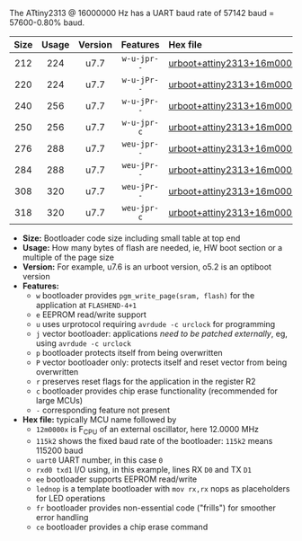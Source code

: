 The ATtiny2313 @ 16000000 Hz has a UART baud rate of 57142 baud = 57600-0.80% baud.

|Size|Usage|Version|Features|Hex file|
|:-:|:-:|:-:|:-:|:--|
|212|224|u7.7|`w-u-jpr--`|[urboot+attiny2313+16m0000x+++57k6_uart0_rxd0_txd1_lednop.hex](https://raw.githubusercontent.com/stefanrueger/urboot.hex/main/mcus/attiny2313/external_oscillator/fcpu+16m0000_Hz/br+++57k6_bps/urboot+attiny2313+16m0000x+++57k6_uart0_rxd0_txd1_lednop.hex)|
|220|224|u7.7|`w-u-jPr--`|[urboot+attiny2313+16m0000x+++57k6_uart0_rxd0_txd1.hex](https://raw.githubusercontent.com/stefanrueger/urboot.hex/main/mcus/attiny2313/external_oscillator/fcpu+16m0000_Hz/br+++57k6_bps/urboot+attiny2313+16m0000x+++57k6_uart0_rxd0_txd1.hex)|
|240|256|u7.7|`w-u-jPr--`|[urboot+attiny2313+16m0000x+++57k6_uart0_rxd0_txd1_lednop_fr.hex](https://raw.githubusercontent.com/stefanrueger/urboot.hex/main/mcus/attiny2313/external_oscillator/fcpu+16m0000_Hz/br+++57k6_bps/urboot+attiny2313+16m0000x+++57k6_uart0_rxd0_txd1_lednop_fr.hex)|
|250|256|u7.7|`w-u-jpr-c`|[urboot+attiny2313+16m0000x+++57k6_uart0_rxd0_txd1_lednop_fr_ce.hex](https://raw.githubusercontent.com/stefanrueger/urboot.hex/main/mcus/attiny2313/external_oscillator/fcpu+16m0000_Hz/br+++57k6_bps/urboot+attiny2313+16m0000x+++57k6_uart0_rxd0_txd1_lednop_fr_ce.hex)|
|276|288|u7.7|`weu-jpr--`|[urboot+attiny2313+16m0000x+++57k6_uart0_rxd0_txd1_ee_lednop.hex](https://raw.githubusercontent.com/stefanrueger/urboot.hex/main/mcus/attiny2313/external_oscillator/fcpu+16m0000_Hz/br+++57k6_bps/urboot+attiny2313+16m0000x+++57k6_uart0_rxd0_txd1_ee_lednop.hex)|
|284|288|u7.7|`weu-jPr--`|[urboot+attiny2313+16m0000x+++57k6_uart0_rxd0_txd1_ee.hex](https://raw.githubusercontent.com/stefanrueger/urboot.hex/main/mcus/attiny2313/external_oscillator/fcpu+16m0000_Hz/br+++57k6_bps/urboot+attiny2313+16m0000x+++57k6_uart0_rxd0_txd1_ee.hex)|
|308|320|u7.7|`weu-jPr--`|[urboot+attiny2313+16m0000x+++57k6_uart0_rxd0_txd1_ee_lednop_fr.hex](https://raw.githubusercontent.com/stefanrueger/urboot.hex/main/mcus/attiny2313/external_oscillator/fcpu+16m0000_Hz/br+++57k6_bps/urboot+attiny2313+16m0000x+++57k6_uart0_rxd0_txd1_ee_lednop_fr.hex)|
|318|320|u7.7|`weu-jpr-c`|[urboot+attiny2313+16m0000x+++57k6_uart0_rxd0_txd1_ee_lednop_fr_ce.hex](https://raw.githubusercontent.com/stefanrueger/urboot.hex/main/mcus/attiny2313/external_oscillator/fcpu+16m0000_Hz/br+++57k6_bps/urboot+attiny2313+16m0000x+++57k6_uart0_rxd0_txd1_ee_lednop_fr_ce.hex)|

- **Size:** Bootloader code size including small table at top end
- **Usage:** How many bytes of flash are needed, ie, HW boot section or a multiple of the page size
- **Version:** For example, u7.6 is an urboot version, o5.2 is an optiboot version
- **Features:**
  + `w` bootloader provides `pgm_write_page(sram, flash)` for the application at `FLASHEND-4+1`
  + `e` EEPROM read/write support
  + `u` uses urprotocol requiring `avrdude -c urclock` for programming
  + `j` vector bootloader: applications *need to be patched externally*, eg, using `avrdude -c urclock`
  + `p` bootloader protects itself from being overwritten
  + `P` vector bootloader only: protects itself and reset vector from being overwritten
  + `r` preserves reset flags for the application in the register R2
  + `c` bootloader provides chip erase functionality (recommended for large MCUs)
  + `-` corresponding feature not present
- **Hex file:** typically MCU name followed by
  + `12m0000x` is F<sub>CPU</sub> of an external oscillator, here 12.0000 MHz
  + `115k2` shows the fixed baud rate of the bootloader: `115k2` means 115200 baud
  + `uart0` UART number, in this case `0`
  + `rxd0 txd1` I/O using, in this example, lines RX `D0` and TX `D1`
  + `ee` bootloader supports EEPROM read/write
  + `lednop` is a template bootloader with `mov rx,rx` nops as placeholders for LED operations
  + `fr` bootloader provides non-essential code ("frills") for smoother error handling
  + `ce` bootloader provides a chip erase command
